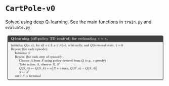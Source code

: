 # `CartPole-v0`

Solved using deep Q-learning. See the main functions in `train.py` and `evaluate.py`

![](q_learning.png)
